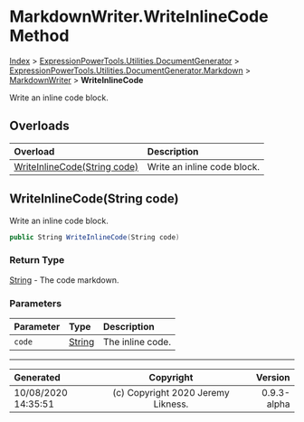 ﻿# MarkdownWriter.WriteInlineCode Method

[Index](../index.md) > [ExpressionPowerTools.Utilities.DocumentGenerator](ExpressionPowerTools.Utilities.DocumentGenerator.a.md) > [ExpressionPowerTools.Utilities.DocumentGenerator.Markdown](ExpressionPowerTools.Utilities.DocumentGenerator.Markdown.n.md) > [MarkdownWriter](ExpressionPowerTools.Utilities.DocumentGenerator.Markdown.MarkdownWriter.cs.md) > **WriteInlineCode**

Write an inline code block.

## Overloads

| Overload | Description |
| :-- | :-- |
| [WriteInlineCode(String code)](#writeinlinecodestring-code) | Write an inline code block. |
## WriteInlineCode(String code)

Write an inline code block.

```csharp
public String WriteInlineCode(String code)
```

### Return Type

 [String](https://docs.microsoft.com/dotnet/api/system.string)  - The code markdown.

### Parameters

| Parameter | Type | Description |
| :-- | :-- | :-- |
| `code` | [String](https://docs.microsoft.com/dotnet/api/system.string) | The inline code. |



---

| Generated | Copyright | Version |
| :-- | :-: | --: |
| 10/08/2020 14:35:51 | (c) Copyright 2020 Jeremy Likness. | 0.9.3-alpha |
